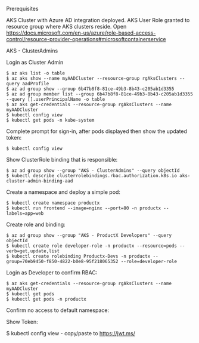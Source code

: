 Prerequisites

AKS Cluster with Azure AD integration deployed.
AKS User Role granted to resource group where AKS clusters reside.
Open https://docs.microsoft.com/en-us/azure/role-based-access-control/resource-provider-operations#microsoftcontainerservice

AKS - ClusterAdmins


Login as Cluster Admin

    $ az aks list -o table
    $ az aks show --name myAADCluster --resource-group rgAksClusters --query aadProfile
    $ az ad group show --group 6b47b8f8-81ce-49b3-8b43-c205ab1d3355
    $ az ad group member list --group 6b47b8f8-81ce-49b3-8b43-c205ab1d3355 --query [].userPrincipalName -o table
    $ az aks get-credentials --resource-group rgAksClusters --name myAADCluster
    $ kubectl config view
    $ kubectl get pods -n kube-system

Complete prompt for sign-in, after pods displayed then show the updated token:

    $ kubectl config view

Show ClusterRole binding that is responsible:

    $ az ad group show --group "AKS - ClusterAdmins" --query objectId
    $ kubectl describe clusterrolebindings.rbac.authorization.k8s.io aks-cluster-admin-binding-aad

Create a namespace and deploy a simple pod:

    $ kubectl create namespace productx
    $ kubectl run frontend --image=nginx --port=80 -n productx --labels=app=web

Create role and binding:

    $ az ad group show --group "AKS - ProductX Developers" --query objectId
    $ kubectl create role developer-role -n productx --resource=pods --verb=get,update,list 
    $ kubectl create rolebinding Productx-Devs -n productx --group=70eb9450-f850-4822-b0e8-95f218065352 --role=developer-role

Login as Developer to confirm RBAC:

    $ az aks get-credentials --resource-group rgAksClusters --name myAADCluster
    $ kubectl get pods
    $ kubectl get pods -n productx

Confirm no access to default namespace:

Show Token:

$ kubectl config view - copy/paste to https://jwt.ms/
